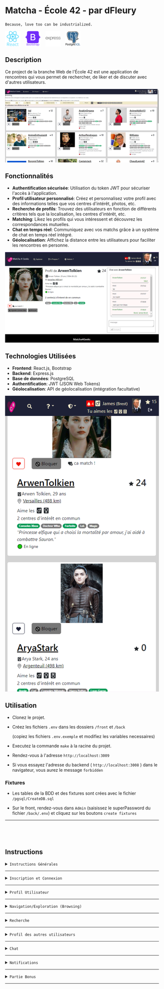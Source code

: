 # Matcha - École 42 - par dFleury

`Because, love too can be industrialized.`

<a href="https://reactjs.org/" target="_blank" rel="noreferrer"><img src="https://raw.githubusercontent.com/devicons/devicon/master/icons/react/react-original-wordmark.svg" title="React" alt="react" width="50" height="50"/></a>&nbsp;&nbsp;&nbsp;
<a href="https://getbootstrap.com" target="_blank" rel="noreferrer"><img src="https://raw.githubusercontent.com/devicons/devicon/master/icons/bootstrap/bootstrap-plain-wordmark.svg" title="bootstrap" alt="bootstrap" width="50" height="50"/></a>&nbsp;&nbsp;&nbsp;
<a href="https://expressjs.com" target="_blank" rel="noreferrer"><img src="https://raw.githubusercontent.com/devicons/devicon/master/icons/express/express-original-wordmark.svg" alt="express" width="50" height="50"/></a>&nbsp;&nbsp;&nbsp;
<a href="https://www.postgresql.org" target="_blank" rel="noreferrer"><img src="https://raw.githubusercontent.com/devicons/devicon/master/icons/postgresql/postgresql-original-wordmark.svg" alt="postgresql" width="50" height="50"/></a>&nbsp;&nbsp;&nbsp;

## Description

Ce project de la branche Web de l'École 42 est une application de rencontres qui vous permet de rechercher, de liker et de discuter avec d'autres utilisateurs.

![Screenshot](./assets/matcha-screen-1.png)

## Fonctionnalités

- **Authentification sécurisée**: Utilisation du token JWT pour sécuriser l'accès à l'application.
- **Profil utilisateur personnalisé**: Créez et personnalisez votre profil avec des informations telles que vos centres d'intérêt, photos, etc.
- **Recherche de profils**: Trouvez des utilisateurs en fonction de différents critères tels que la localisation, les centres d'intérêt, etc.
- **Matching**: Likez les profils qui vous intéressent et découvrez les correspondances mutuelles.
- **Chat en temps réel**: Communiquez avec vos matchs grâce à un système de chat en temps réel intégré.
- **Géolocalisation**: Affichez la distance entre les utilisateurs pour faciliter les rencontres en personne.

![Screenshot](./assets/matcha-screen-2.png)

## Technologies Utilisées

- **Frontend**: React.js, Bootstrap
- **Backend**: Express.js
- **Base de données**: PostgreSQL
- **Authentification**: JWT (JSON Web Tokens)
- **Géolocalisation**: API de géolocalisation (intégration facultative)

![Screenshot](./assets/matcha-screen-3.png)

## Utilisation

- Clonez le projet.
- Créez les fichiers `.env` dans les dossiers `/front` et `/back`

  (copiez les fichiers `.env.exemple` et modifiez les variables necessaires)

- Executez la commande `make` à la racine du projet.

- Rendez-vous à l'adresse `http://localhost:3009`

- Si vous essayez l'adresse du backend ( `http://localhost:3008` ) dans le navigateur, vous aurez le message `forbidden`

### Fixtures

- Les tables de la BDD et des fixtures sont crées avec le fichier `/pgsql/CreateDB.sql`

- Sur le front, rendez-vous dans `Admin` (saisissez le superPassword du fichier `/back/.env`) et cliquez sur les boutons `create fixtures`

---

&nbsp;

&nbsp;

## Instructions

<details>
  <summary>
    <code>Instructions Générales</code>
  </summary>

- Vous êtes libre d'utiliser n'importe quel **langage de programmation, micro-framework et bibliothèque** d'interface utilisateur.
  Un "micro-framework" inclut un routeur et éventuellement un moteur de modèle, mais n'inclut pas un ORM, des validateurs, ou un gestionnaire de compte utilisateur.

- Vous devez utiliser une **base de données** gratuite (MySQL, MariaDB, PostgreSQL, Cassandra, InfluxDB, Neo4j, etc.) et vous devrez créer vos requêtes manuellement. (Vous pouvez cependant créer votre propre bibliothèque pour simplifier vos requêtes.)

- Vous êtes libre de choisir le **serveur web** qui convient le mieux à vos besoins (Apache, Nginx ou un serveur web intégré).

- Votre site web doit avoir une **mise en page** décente : au moins un en-tête, une section principale et un pied de page.

- Votre site web doit être utilisable sur un **téléphone portable** et conserver une mise en page acceptable sur de petites résolutions.

- Tous vos formulaires doivent avoir une validation appropriée et l'ensemble du site web doit être sécurisé.
  Il s'agit d'une partie obligatoire et sera examinée en détail lors de la défense.

- Pour vous donner une idée, voici quelques éléments considérés comme non sécurisés :

  - Stocker des mots de passe en texte clair dans votre base de données.
  - Autoriser l'injection de code HTML ou JavaScript utilisateur dans des variables non protégées.
  - Autoriser le téléchargement de contenu indésirable.
  - Autoriser la modification des requêtes SQL.

- Pour des raisons de sécurité évidentes, toutes les informations d'identification, clés API, variables d'environnement, etc., doivent être stockées localement dans un fichier .env et exclues de git. Stocker les informations d'identification publiquement peut entraîner l'échec du projet.

</details>

---

<details>
  <summary>
    <code>Inscription et Connexion</code>
  </summary>

- L'application doit permettre à un utilisateur de s'**inscrire** en demandant au moins son adresse e-mail, nom d'utilisateur, nom de famille, prénom et un mot de passe protégé d'une manière ou d'une autre.

- Après l'inscription, un e-mail contenant un lien unique doit être envoyé à l'utilisateur pour **vérifier son compte**.

- L'utilisateur doit pouvoir **se connecter** en utilisant son nom d'utilisateur et son mot de passe.

- L'utilisateur doit pouvoir recevoir un e-mail lui permettant de **réinitialiser son mot de passe** s'il l'oublie.

- L'utilisateur doit pouvoir **se déconnecter** avec **un seul clic** depuis n'importe quelle page du site.

</details>

---

<details>
  <summary>
    <code>Profil Utilisateur</code>
  </summary>

- Une fois qu'un utilisateur est connecté, il doit **remplir son profil** en fournissant les informations suivantes :

  - Le genre.
  - Les préférences sexuelles.
  - Une biographie.
  - Une liste d'intérêts avec des tags (par exemple, #vegan, #geek, #piercing, etc.), qui doivent être réutilisables.
  - Jusqu'à 5 photos, dont une à utiliser comme photo de profil.

- À tout moment, l'utilisateur doit pouvoir **modifier ces informations**, ainsi que son nom de famille, prénom et adresse e-mail.

  - {{{Si modification email => renvoyer mail de confirmation}}}

- L'utilisateur doit pouvoir vérifier **qui a consulté son profil**,

- L'utilisateur doit pouvoir vérifier **qui les a "likés"**.

- L'utilisateur doit avoir une "**cote de popularité**" (fame rating) publique. (À vous de définir ce que signifie "cote de popularité" tant que vos critères sont cohérents.)

- L'utilisateur doit être **localisé** à l'aide de la géolocalisation GPS, jusqu'à son quartier. Si
  l'utilisateur ne souhaite pas être localisé, vous devez trouver un moyen de les localiser même
  sans leur consentement (Oui, c'est ce que font les sites de rencontres...). L'utilisateur doit pouvoir modifier sa position GPS dans
  son profil.

</details>

---

<details>
  <summary>
    <code>Navigation/Exploration (Browsing)</code>
  </summary>

- L'utilisateur doit pouvoir obtenir facilement une **liste de suggestions qui correspondent à son profil**.

- Vous ne proposerez que des profils "intéressants". Par exemple, seuls des hommes pour une femme hétérosexuelle.
  Vous devez gérer la bisexualité.

- ~~Si l'orientation de l'utilisateur n'est pas spécifiée, elle sera considérée comme bisexuelle.~~ {{{Dans mon projet, l'utilisateur doit indiquer ses préférences sexuelles a l'inscription !}}}

- Vous devez intelligemment faire correspondre (Pondération d'au moins plusieurs critères.) en fonction de :

  - La même zone géographique que l'utilisateur.
  - Un maximum de tags communs.
  - Un maximum de "cote de popularité".

- Vous devez privilégier l'affichage de personnes de la même zone géographique.

- La liste doit être triable par âge, emplacement, "cote de popularité" et tags communs.

- La liste doit être filtrable par âge, emplacement, "cote de popularité" et tags communs.

</details>

---

<details>
  <summary>
    <code>Recherche</code>
  </summary>

- L'utilisateur doit pouvoir effectuer une **recherche avancée** en sélectionnant un ou plusieurs **critères**, tels que :

  - Une plage d'âge.
  - Une différence de "cote de popularité".
  - Une localisation.
  - Un ou plusieurs tags d'intérêt.

- Pour la liste suggérée, la liste résultante doit être **triable** et **filtrable** par âge, emplacement, "cote de popularité" et tags.

</details>

---

<details>
  <summary>
    <code>Profil des autres utilisateurs</code>
  </summary>

- Un utilisateur doit pouvoir **consulter les profils d'autres utilisateurs**.

- Les profils doivent contenir toutes les informations disponibles les concernant, à l'exception de l'adresse e-mail et du mot de passe.

- Lorsqu'un utilisateur consulte un profil, celui-ci doit être ajouté à son **historique de visites**.

- Un utilisateur doit pouvoir :

  - manifester de l'intérêt pour d'autres utilisateurs avec un "**like**" (trouver un mot plus explicite pour cette action),
  - "Liker" la photo de profil d'un autre utilisateur. Lorsque deux personnes se "likent" mutuellement, elles seront considérées comme "connectées" et pourront commencer à discuter. Si l'utilisateur actuel n'a pas de photo de profil, il ne peut pas effectuer cette action.
  - Vous devez également retirer votre "like" à un utilisateur que vous aviez précédemment "liké". L'utilisateur ne générera plus de notifications, et vous ne pourrez plus discuter avec lui.
  - Vérifier la "**cote de popularité**" d'un autre utilisateur.
  - Voir si un utilisateur est actuellement **en ligne**, et sinon, voir la date et l'heure de **sa dernière connexion**.
  - Signaler un utilisateur comme un **"compte fake"**.
  - **Bloquer un utilisateur**.
    - Un utilisateur bloqué ne figurera plus dans les résultats de recherche
    - Un utilisateur bloqué ne générera pas de notifications supplémentaires.
    - Il ne sera plus possible de discuter avec un utilisateur bloqué.

- Un utilisateur doit pouvoir voir clairement si le profil qu'il consulte est connecté ou a "liké" son profil, et doit être en mesure de "unliker" ou se déconnecter de ce profil.

</details>

---

<details>
  <summary>
    <code>Chat</code>
  </summary>

- Lorsque deux utilisateurs sont connectés (ce qui signifie qu'ils se sont "aimés" mutuellement), ils doivent pouvoir "discuter" en temps réel (avec un délai maximal de 10 secondes).
- L'utilisateur doit être en mesure de voir depuis n'importe quelle page s'il a reçu un nouveau message.

</details>

---

<details>
  <summary>
    <code>Notifications</code>
  </summary>

- Un utilisateur doit être notifié en temps réel (avec un délai maximal de 10 secondes) des événements suivants :

  - Lorsque le profil de l'utilisateur a été consulté.
  - Lorsque l'utilisateur reçoit un message.
  - Lorsque l'utilisateur reçoit un "like".
  - Lorsque l'utilisateur "liké" like également l'utilisateur en retour.
  - Lorsqu'un utilisateur connecté "annule son like" sur l'utilisateur.

- Un utilisateur doit être en mesure de voir, depuis n'importe quelle page, qu'une notification n'a pas été lue.

{{{ dans **Profil des autres utilisateurs**: "Voir si un utilisateur est actuellement en ligne": ca ne veut pas dire qu'on doit envoyer une notif de connexion}}}

</details>

---

<details>
  <summary>
    <code>Partie Bonus</code>
  </summary>

- Bonus possibles que vous pouvez implémenter pour obtenir des points supplémentaires.

  - Ajouter des stratégies **Omniauth** pour l'authentification des utilisateurs.
  - Autoriser l'**importation d'images depuis des réseaux sociaux** (Snapchat, Facebook, Google+, etc.).
  - Développer une **carte interactive** des utilisateurs, nécessitant une localisation GPS plus précise via JavaScript.
  - Intégration d'un **chat vidéo ou audio** pour les utilisateurs connectés.
  - Implémentation d'une fonctionnalité pour **planifier et organiser des rencontres ou des événements** réels pour les utilisateurs correspondants.

</details>

---

</details>
